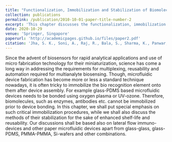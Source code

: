 ```yaml
---
title: "Functionalization, Immobilization and Stabilization of Biomolecules in Microfluidic Devices"
collection: publications
permalink: /publication/2010-10-01-paper-title-number-2
excerpt: 'This chapter discusses the functionalization, immobilization and stabilization of Biomolecules in Microfluidic Devices'
date: 2020-10-29
venue: 'Springer, Singapore'
paperurl: 'http://academicpages.github.io/files/paper2.pdf'
citation: 'Jha, S. K., Soni, A., Raj, R., Bala, S., Sharma, K., Panwar, S., & Singh, H. (2020). &quot;Paper Title Number 2.&quot; <i>Springer, Singapore</i>. 509-533.'
---
```


Since the advent of biosensors for rapid analytical applications and use of micro fabrication technology for their miniaturization, science has come a long way in addressing the requirements for multiplexing, reusability and automation required for multianalyte biosensing. Though, microfluidic device fabrication has become more or less a standard technique nowadays, it is often tricky to immobilize the bio recognition element onto them after device assembly. For example glass-PDMS based microfluidic devices needs to be bonded using oxygen plasma or UV-ozone. Therefore, biomolecules, such as enzymes, antibodies etc. cannot be immobilized prior to device bonding. In this chapter, we shall put special emphasis on such critical immobilization procedures, while we shall also discuss the methods of their stabilization for the sake of enhanced shelf-life and reusability. Our discussions shall be based also on lateral flow immuno-devices and other paper microfluidic devices apart from glass-glass, glass-PDMS, PMMA-PMMA, Si-wafers and other combinations.
